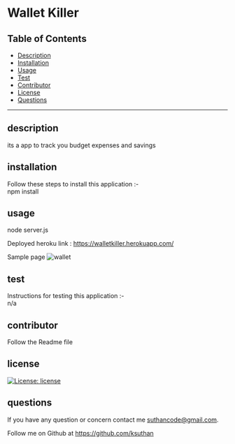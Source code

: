 # Wallet Killer




  ## Table of Contents
  * [Description](#description)
  * [Installation](#installation)
  * [Usage](#usage)
  * [Test](#test)
  * [Contributor](#contributor)
  * [License](#license)
  * [Questions](#questions)
  
 
  ---------------------------------------------------------------------------------



  ## description 
  its a app to track you budget expenses and savings

 
  ## installation 
  Follow these steps to install this application :-   
   npm install 

  ## usage
  node server.js

  Deployed heroku link : https://walletkiller.herokuapp.com/

  Sample page 
  ![wallet](https://user-images.githubusercontent.com/91926452/157153209-b77547ee-c6d4-49f3-a591-78e3331d065b.JPG)


  ## test

  Instructions for testing  this application :-    
  n/a

  ## contributor
  Follow the Readme file
  

  ## license
  [![License: license](https://img.shields.io/badge/License-GNU-brightgreen.svg)](https://opensource.org/licensesGNU)


  ## questions
  If you have any question or concern contact me suthancode@gmail.com.  

  Follow me on Github at  https://github.com/ksuthan




 
